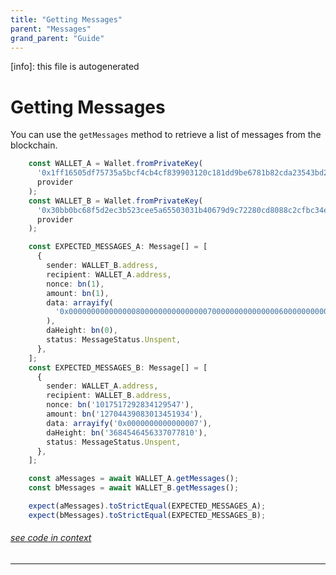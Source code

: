 ```yaml
---
title: "Getting Messages"
parent: "Messages"
grand_parent: "Guide"
---
```


[info]: this file is autogenerated
# Getting Messages

You can use the `getMessages` method to retrieve a list of messages from the blockchain.


```typescript
    const WALLET_A = Wallet.fromPrivateKey(
      '0x1ff16505df75735a5bcf4cb4cf839903120c181dd9be6781b82cda23543bd242',
      provider
    );
    const WALLET_B = Wallet.fromPrivateKey(
      '0x30bb0bc68f5d2ec3b523cee5a65503031b40679d9c72280cd8088c2cfbc34e38',
      provider
    );

    const EXPECTED_MESSAGES_A: Message[] = [
      {
        sender: WALLET_B.address,
        recipient: WALLET_A.address,
        nonce: bn(1),
        amount: bn(1),
        data: arrayify(
          '0x00000000000000080000000000000007000000000000000600000000000000050000000000000004'
        ),
        daHeight: bn(0),
        status: MessageStatus.Unspent,
      },
    ];
    const EXPECTED_MESSAGES_B: Message[] = [
      {
        sender: WALLET_A.address,
        recipient: WALLET_B.address,
        nonce: bn('1017517292834129547'),
        amount: bn('12704439083013451934'),
        data: arrayify('0x0000000000000007'),
        daHeight: bn('3684546456337077810'),
        status: MessageStatus.Unspent,
      },
    ];

    const aMessages = await WALLET_A.getMessages();
    const bMessages = await WALLET_B.getMessages();

    expect(aMessages).toStrictEqual(EXPECTED_MESSAGES_A);
    expect(bMessages).toStrictEqual(EXPECTED_MESSAGES_B);
```
###### [see code in context](https://github.com/FuelLabs/fuels-ts/blob/master/packages/fuel-gauge/src/coverage-contract.test.ts#L367-L407)

---

